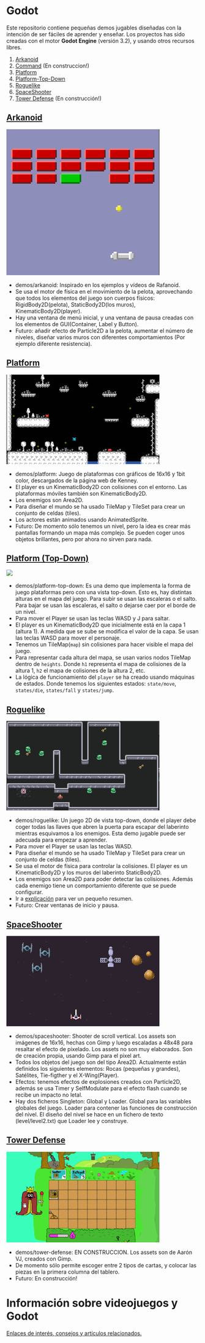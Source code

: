 
# Godot

Este repositorio contiene pequeñas demos jugables diseñadas con la intención de ser fáciles de aprender y enseñar. Los proyectos has sido creadas con el motor **Godot Engine** (versión 3.2), y usando otros recursos libres.

1. [Arkanoid](#arkanoid)
1. [Command](demos/command) (En construccion!)
1. [Platform](#platform)
1. [Platform-Top-Down](#platform-top-down)
1. [Roguelike](#roguelike)
1. [SpaceShooter](#spaceshooter)
1. [Tower Defense](demos/tower-defense) (En construcción!)

## [Arkanoid](demos/arkanoid)

![](docs/images/arkanoid.png)

* demos/arkanoid: Inspirado en los ejemplos y vídeos de Rafanoid.
* Se usa el motor de física en el movimiento de la pelota, aprovechando que todos los elementos del juego son cuerpos físicos: RigidBody2D(pelota), StaticBody2D(los muros), KinematicBody2D(player).
* Hay una ventana de menú inicial, y una ventana de pausa creadas con los elementos de GUI(Container, Label y Button).
* Futuro: añadir efecto de Particle2D a la pelota, aumentar el número de niveles, diseñar varios muros con diferentes comportamientos (Por ejemplo diferente resistencia).

## [Platform](demos/platform)

![](docs/images/platform.png)

* demos/platform: Juego de plataformas con gráficos de 16x16 y 1bit color, descargados de la página web de Kenney.
* El player es un KinematicBody2D con colisiones con el entorno. Las plataformas móviles también son KinematicBody2D.
* Los enemigos son Area2D.
* Para diseñar el mundo se ha usado TileMap y TileSet para crear un conjunto de celdas (tiles).
* Los actores están animados usando AnimatedSprite.
* Futuro: De momento sólo tenemos un nivel, pero la idea es crear más pantallas formando un mapa más complejo.
Se pueden coger unos objetos brillantes, pero por ahora no sirven para nada.

## [Platform (Top-Down)](demos/platform-top-down)

![](docs/images/platform-top-down.png)

* demos/platform-top-down: Es una demo que implementa la forma de juego plataformas pero con una vista top-down. Esto es, hay distintas alturas en el mapa del juego. Para subir se usan las escaleras o el salto. Para bajar se usan las escaleras, el salto o dejarse caer por el borde de un nivel.
* Para mover el Player se usan las teclas WASD y J para saltar.
* El player es un KinematicBody2D que inicialmente está en la capa 1 (altura 1). A medida que se sube se modifica el valor de la capa. Se usan las teclas WASD para mover el personaje.
* Tenemos un TileMap(`map`) sin colisiones para hacer visible el mapa del juego.
* Para representar cada altura del mapa, se usan varios nodos TileMap dentro de `heights`. Donde `h1` representa el mapa de colisiones de la altura 1, `h2` el mapa de colisiones de la altura 2, etc.
* La lógica de funcionamiento del `player` se ha creado usando máquinas de estados. Donde tenemos los siguientes estados: `state/move`, `states/die`, `states/fall` y `states/jump`.

## [Roguelike](demos/roguelike)

![](docs/images/roguelike.png)

* demos/roguelike: Un juego 2D de vista top-down, donde el player debe coger todas las llaves que abren la puerta para escapar del laberinto mientras esquivamos a los enemigos. Esta demo jugable puede ser adecuada para empezar a aprender.
* Para mover el Player se usan las teclas WASD.
* Para diseñar el mundo se ha usado TileMap y TileSet para crear un conjunto de celdas (tiles).
* Se usa el motor de física para controlar la colisiones. El player es un KinematicBody2D y los muros del laberinto StaticBody2D.
* Los enemigos son Area2D para poder detectar las colisiones. Además cada enemigo tiene un comportamiento diferente que se puede configurar.
* Ir a [explicación](docs/roguelike/README.md) para ver un pequeño resumen.
* Futuro: Crear ventanas de inicio y pausa.

## [SpaceShooter](demos/spaceshooter)

![](docs/images/spaceshooter.png)

* demos/spaceshooter: Shooter de scroll vertical. Los assets son imágenes de 16x16, hechas con Gimp y luego escaladas a 48x48 para resaltar el efecto de pixelado. Los assets no son muy elaborados. Son de creación propia, usando Gimp para el pixel art.
* Todos los objetos del juego son del tipo Area2D. Actualmente están definidos los siguientes elementos: Rocas (pequeñas y grandes), Satélites, Tie-figther y el X-Wing(Player).
* Efectos: tenemos efectos de explosiones creados con Particle2D, además se usa Timer y SelfModulate para el efecto flash cuando se recibe un impacto no letal.
* Hay dos ficheros Singleton: Global y Loader. Global para las variables globales del juego. Loader para contener las funciones de construcción del nivel. El diseño del nivel se hace en un fichero de texto (level/level2.txt) que Loader lee y construye.

## [Tower Defense](demos/tower-defense)

![](docs/images/tower-defense.png)
* demos/tower-defense: EN CONSTRUCCION. Los assets son de Aarón VJ, creados con Gimp.
* De momento sólo permite escoger entre 2 tipos de cartas, y colocar las piezas en la primera columna del tablero.
* Futuro: En construcción!

# Información sobre videojuegos y Godot

[Enlaces de interés, consejos y artículos relacionados.](docs/README.md)
